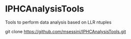 # IPHCAnalysisTools
Tools to perform data analysis based on LLR ntuples

git clone https://github.com/msessini/IPHCAnalysisTools.git
